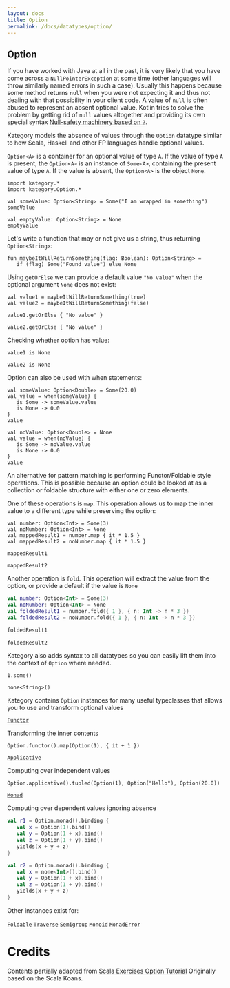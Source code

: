 ```yaml
---
layout: docs
title: Option
permalink: /docs/datatypes/option/
---
```


## Option

If you have worked with Java at all in the past, it is very likely that you have come across a `NullPointerException` at some time (other languages will throw similarly named errors in such a case). Usually this happens because some method returns `null` when you were not expecting it and thus not dealing with that possibility in your client code. A value of `null` is often abused to represent an absent optional value.
Kotlin tries to solve the problem by getting rid of `null` values altogether and providing its own special syntax [Null-safety machinery based on `?`](https://kotlinlang.org/docs/reference/null-safety.html).

Kategory models the absence of values through the `Option` datatype similar to how Scala, Haskell and other FP languages handle optional values.
 
`Option<A>` is a container for an optional value of type `A`. If the value of type `A` is present, the `Option<A>` is an instance of `Some<A>`, containing the present value of type `A`. If the value is absent, the `Option<A>` is the object `None`.
 


```kotlin:ank
import kategory.*
import kategory.Option.*

val someValue: Option<String> = Some("I am wrapped in something")
someValue
```

```kotlin:ank
val emptyValue: Option<String> = None
emptyValue
```

Let's write a function that may or not give us a string, thus returning `Option<String>`:

```kotlin:ank:silent
fun maybeItWillReturnSomething(flag: Boolean): Option<String> = 
   if (flag) Some("Found value") else None
```

Using `getOrElse` we can provide a default value `"No value"` when the optional argument `None` does not exist:
 
```kotlin:ank:silent
val value1 = maybeItWillReturnSomething(true)
val value2 = maybeItWillReturnSomething(false)
```

```kotlin:ank
value1.getOrElse { "No value" }
```

```kotlin:ank
value2.getOrElse { "No value" }
```

Checking whether option has value:

```kotlin:ank
value1 is None
```

```kotlin:ank
value2 is None
```

Option can also be used with when statements:

```kotlin:ank
val someValue: Option<Double> = Some(20.0)
val value = when(someValue) {
   is Some -> someValue.value
   is None -> 0.0
}
value
```

```kotlin:ank
val noValue: Option<Double> = None
val value = when(noValue) {
   is Some -> noValue.value
   is None -> 0.0
}
value
```

An alternative for pattern matching is performing Functor/Foldable style operations. This is possible because an option could be looked at as a collection or foldable structure with either one or zero elements.
 
One of these operations is `map`. This operation allows us to map the inner value to a different type while preserving the option:
 
```kotlin:ank:silent
val number: Option<Int> = Some(3)
val noNumber: Option<Int> = None
val mappedResult1 = number.map { it * 1.5 }
val mappedResult2 = noNumber.map { it * 1.5 }
```

```kotlin:ank
mappedResult1
```

```kotlin:ank
mappedResult2
```
 
Another operation is `fold`. This operation will extract the value from the option, or provide a default if the value is `None`
 
```kotlin
val number: Option<Int> = Some(3)
val noNumber: Option<Int> = None
val foldedResult1 = number.fold({ 1 }, { n: Int -> n * 3 })
val foldedResult2 = noNumber.fold({ 1 }, { n: Int -> n * 3 })
```
 
```kotlin
foldedResult1
```

```kotlin
foldedResult2
```

Kategory also adds syntax to all datatypes so you can easily lift them into the context of `Option` where needed.

```kotlin:ank
1.some()
```

```kotlin:ank
none<String>()
```

Kategory contains `Option` instances for many useful typeclasses that allows you to use and transform optional values

[`Functor`](/docs/typeclasses/functor/)

Transforming the inner contents

```kotlin:ank
Option.functor().map(Option(1), { it + 1 })
```

[`Applicative`](/docs/typeclasses/applicative/)

Computing over independent values

```kotlin:ank
Option.applicative().tupled(Option(1), Option("Hello"), Option(20.0))
```

[`Monad`](/docs/typeclasses/monad/)

Computing over dependent values ignoring absence

```kotlin
val r1 = Option.monad().binding {
   val x = Option(1).bind()
   val y = Option(1 + x).bind()
   val z = Option(1 + y).bind()
   yields(x + y + z)
}
```

```kotlin
val r2 = Option.monad().binding {
   val x = none<Int>().bind()
   val y = Option(1 + x).bind()
   val z = Option(1 + y).bind()
   yields(x + y + z)
}
```

Other instances exist for:

[`Foldable`](/docs/typeclasses/foldable/)
[`Traverse`](/docs/typeclasses/traverse/)
[`Semigroup`](/docs/typeclasses/semigroup/)
[`Monoid`](/docs/typeclasses/monoid/)
[`MonadError`](/docs/typeclasses/monaderror/)
 
# Credits
 
Contents partially adapted from [Scala Exercises Option Tutorial](https://www.scala-exercises.org/std_lib/options)
Originally based on the Scala Koans.